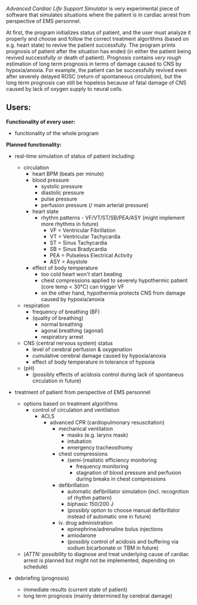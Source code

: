 
*Advanced Cardiac Life Support Simulator* is very experimental piece of software that simulates situations where the patient is in cardiac arrest from perspective of EMS personnel.

At first, the program initializes status of patient, and the user must analyze it properly and choose and follow the correct treatment algorithms (based on e.g. heart state) to revive the patient successfully. The program prints prognosis of patient after the situation has ended (in either the patient being revived successfully or death of patient). Prognosis contains *very rough* estimation of long term prognosis in terms of damage caused to CNS by hypoxia/anoxia. For example, the patient can be successfully revived even after severely delayed ROSC (return of spontaneous circulation), but the long term prognosis can still be hopeless because of fatal damage of CNS caused by lack of oxygen supply to neural cells.

**Users:**
 - 

**Functionality of every user:**
 - functionality of the whole program

**Planned functionality:**
 - real-time simulation of status of patient including:
	- circulation
		- heart BPM (beats per minute)
		- blood pressure
			- systolic pressure
			- diastolic pressure
			- pulse pressure
			- perfusion pressure (/ main arterial pressure)
		- heart state
			- rhythm patterns - VF/VT/ST/SB/PEA/ASY (might implement more rhythms in future)
				- VF = Ventricular Fibrillation
				- VT = Ventricular Tachycardia
				- ST = Sinus Tachycardia
				- SB = Sinus Bradycardia
				- PEA = Pulseless Electrical Activity
				- ASY = Asystole
		- effect of body temperature
			- too cold heart won't start beating
			- chest compressions applied to severely hypothermic patient (core temp < 30°C) can trigger VF
			- on the other hand, hypothermia protects CNS from damage caused by hypoxia/anoxia
	- respiration
		- frequency of breathing (BF)
		- (quality of breathing)
			- normal breathing
			- agonal breathing (agonal)
			- respiratory arrest
	- CNS (central nervous system) status
		- level of cerebral perfusion & oxygenation
		- cumulative cerebral damage caused by hypoxia/anoxia
		- effect of body temperature in tolerance of hypoxia
	- (pH)
		- (possibly effects of acidosis control during lack of spontaneus circulation in future)

- treatment of patient from perspective of EMS personnel
	- options based on treatment algorithms
		- control of circulation and ventilation
			- ACLS
				- advanced CPR (cardiopulmonary resuscitation)
					- mechanical ventilation
						- masks (e.g. larynx mask)
						- intubation
						- emergency tracheosthomy
					- chest compressions
						- (semi-)realistic efficiency monitoring
							- frequency monitoring
							- stagnation of blood pressure and perfusion during breaks in chest compressions
					- defibrillation
						- automatic defibrillator simulation (incl. recognition of rhythm pattern)
						- biphasic 150/200 J
						- (possibly option to choose manual defibrillator instead of automatic one in future)
					- iv. drug administration
						- epinephrine/adrenaline bolus injections
						- amiodarone
						- (possibly control of acidosis and buffering via sodium bicarbonate or TBM in future)
	- (*ATTN:* possibility to diagnose and treat underlying cause of cardiac arrest is planned but might not be implemented, depending on schedule)

- debriefing (prognosis)
	- immediate results (current state of patient)
	- long term prognosis (mainly determined by cerebral damage)
